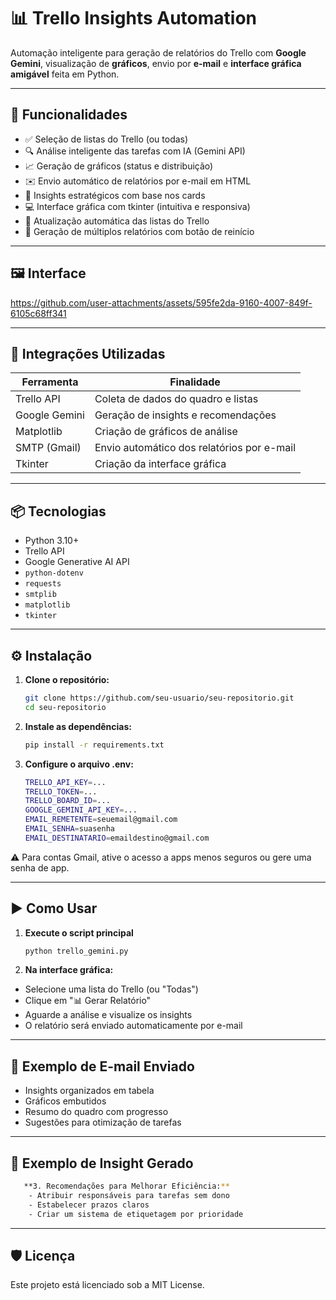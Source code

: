 # 📊 Trello Insights Automation

Automação inteligente para geração de relatórios do Trello com **Google Gemini**, visualização de **gráficos**, envio por **e-mail** e **interface gráfica amigável** feita em Python.

---

## 🚀 Funcionalidades

- ✅ Seleção de listas do Trello (ou todas)
- 🔍 Análise inteligente das tarefas com IA (Gemini API)
- 📈 Geração de gráficos (status e distribuição)
- ✉️ Envio automático de relatórios por e-mail em HTML
- 🧠 Insights estratégicos com base nos cards
- 💻 Interface gráfica com tkinter (intuitiva e responsiva)
- 🔄 Atualização automática das listas do Trello
- 🔁 Geração de múltiplos relatórios com botão de reinício

---

## 🖼️ Interface



https://github.com/user-attachments/assets/595fe2da-9160-4007-849f-6105c68ff341



---

## 🧠 Integrações Utilizadas

| Ferramenta        | Finalidade                                 |
|-------------------|---------------------------------------------|
| Trello API        | Coleta de dados do quadro e listas         |
| Google Gemini     | Geração de insights e recomendações         |
| Matplotlib        | Criação de gráficos de análise              |
| SMTP (Gmail)      | Envio automático dos relatórios por e-mail  |
| Tkinter           | Criação da interface gráfica                |

---

## 📦 Tecnologias

- Python 3.10+
- Trello API
- Google Generative AI API
- `python-dotenv`
- `requests`
- `smtplib`
- `matplotlib`
- `tkinter`

---

## ⚙️ Instalação

1. **Clone o repositório:**

   ```bash
   git clone https://github.com/seu-usuario/seu-repositorio.git
   cd seu-repositorio

2. **Instale as dependências:**
    ```bash
    pip install -r requirements.txt

3. **Configure o arquivo .env:**
    ```bash
    TRELLO_API_KEY=...
    TRELLO_TOKEN=...
    TRELLO_BOARD_ID=...
    GOOGLE_GEMINI_API_KEY=...
    EMAIL_REMETENTE=seuemail@gmail.com
    EMAIL_SENHA=suasenha
    EMAIL_DESTINATARIO=emaildestino@gmail.com

⚠️ Para contas Gmail, ative o acesso a apps menos seguros ou gere uma senha de app.

---

## ▶️ Como Usar

1. **Execute o script principal**
   ```bash
   python trello_gemini.py

2. **Na interface gráfica:**

- Selecione uma lista do Trello (ou "Todas")
- Clique em "📊 Gerar Relatório"
- Aguarde a análise e visualize os insights
- O relatório será enviado automaticamente por e-mail

---

## 📧 Exemplo de E-mail Enviado

- Insights organizados em tabela
- Gráficos embutidos
- Resumo do quadro com progresso
- Sugestões para otimização de tarefas

---

## 📌 Exemplo de Insight Gerado

```bash
   **3. Recomendações para Melhorar Eficiência:**
    - Atribuir responsáveis para tarefas sem dono
    - Estabelecer prazos claros
    - Criar um sistema de etiquetagem por prioridade
```

---

## 🛡️ Licença
Este projeto está licenciado sob a MIT License.

